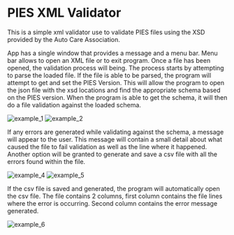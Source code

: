 # PIES XML Validator

This is a simple xml validator use to validate PIES files using the XSD provided by the Auto Care Association.

App has a single window that provides a message and a menu bar.
Menu bar allows to open an XML file or to exit program.
Once a file has been opened, the validation process will being. 
The process starts by attempting to parse the loaded file. If the file is able to be parsed, the program will attempt to get and set the PIES Version.
This will allow the program to open the json file with the xsd locations and find the appropriate schema based on the PIES version.
When the program is able to get the schema, it will then do a file validation against the loaded schema.

![example_1](https://user-images.githubusercontent.com/121846740/232383218-a4099f32-482d-4073-b89d-3b080550579f.png)
![example_2](https://user-images.githubusercontent.com/121846740/232383220-ebc9c8eb-c168-4767-b7c0-b514a47121b7.png)


If any errors are generated while validating against the schema, a message will appear to the user.
This message will contain a small detail about what caused the file to fail validation as well as the line where it happened.
Another option will be granted to generate and save a csv file with all the errors found within the file.

![example_4](https://user-images.githubusercontent.com/121846740/232383222-49dffa00-3850-4181-beec-a2275b6a16d5.png)
![example_5](https://user-images.githubusercontent.com/121846740/232383223-d75a4434-1ee7-4aff-b870-ca4c35ba5885.png)

If the csv file is saved and generated, the program will automatically open the csv file.
The file contains 2 columns, first column contains the file lines where the error is occurring. 
Second column contains the error message generated.

![example_6](https://user-images.githubusercontent.com/121846740/232383224-ea95ce32-e4c2-48a2-8963-e15ceb239a22.png)


